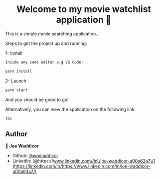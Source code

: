 <h1 align="center">Welcome to my movie watchlist application 👋</h1>

<p>This is a simple movie searching application...
</p>

Steps to get the project up and running:

1- Install

```sh
Inside any code editor e.g VS Code:

yarn install
```

2- Launch

```sh
yarn start
```

And you should be good to go!

Alternatively, you can view the application on the following link:

```sh
tbc
```

## Author

👤 **Joe Waddicor**

- Github: [@woejaddicor](https://github.com/woejaddicor)
- LinkedIn: [@https:\/\/www.linkedin.com\/in\/joe-waddicor-a00a63a7\/](https://linkedin.com/in/https://www.linkedin.com/in/joe-waddicor-a00a63a7/)
